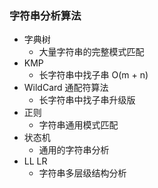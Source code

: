 ### 字符串分析算法

- 字典树
  - 大量字符串的完整模式匹配
- KMP
  - 长字符串中找子串 O(m + n)
- WildCard 通配符算法
  - 长字符串中找子串升级版
- 正则
  - 字符串通用模式匹配
- 状态机
  - 通用的字符串分析
- LL LR
  - 字符串多层级结构分析